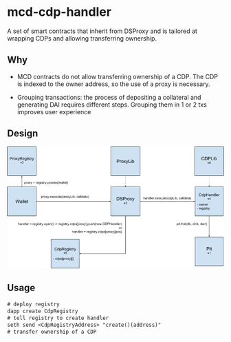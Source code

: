 # mcd-cdp-handler

A set of smart contracts that inherit from DSProxy and is tailored at wrapping CDPs and allowing transferring ownership.

## Why

* MCD contracts do not allow transferring ownership of a CDP. The CDP is indexed
to the owner address, so the use of a proxy is necessary.

* Grouping transactions: the process of depositing a collateral and generating DAI requires different steps. Grouping them in 1 or 2 txs improves user experience

## Design

![design](img/design.png)

## Usage

```
# deploy registry
dapp create CdpRegistry
# tell registry to create handler
seth send <CdpRegistryAddress> "create()(address)"
# transfer ownership of a CDP
